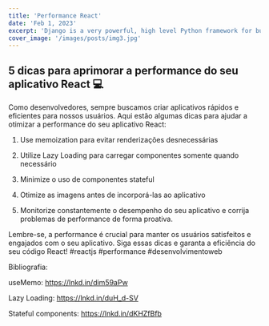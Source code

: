 ```yaml
---
title: 'Performance React'
date: 'Feb 1, 2023'
excerpt: 'Django is a very powerful, high level Python framework for building web applications'
cover_image: '/images/posts/img3.jpg'
---
```


## 5 dicas para aprimorar a performance do seu aplicativo React 💻

Como desenvolvedores, sempre buscamos criar aplicativos rápidos e eficientes para nossos usuários. Aqui estão algumas dicas para ajudar a otimizar a performance do seu aplicativo React:

1. Use memoization para evitar renderizações desnecessárias

2. Utilize Lazy Loading para carregar componentes somente quando necessário

3. Minimize o uso de componentes stateful

4. Otimize as imagens antes de incorporá-las ao aplicativo

5. Monitorize constantemente o desempenho do seu aplicativo e corrija problemas de performance de forma proativa.

Lembre-se, a performance é crucial para manter os usuários satisfeitos e engajados com o seu aplicativo. Siga essas dicas e garanta a eficiência do seu código React! #reactjs #performance #desenvolvimentoweb

Bibliografia:

useMemo: https://lnkd.in/dim59aPw

Lazy Loading: https://lnkd.in/duH_d-SV

Stateful components: https://lnkd.in/dKHZfBfb
